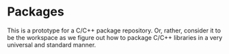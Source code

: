 # Packages

This is a prototype for a C/C++ package repository. Or, rather, consider it to be
the workspace as we figure out how to package C/C++ libraries in a very universal
and standard manner.
